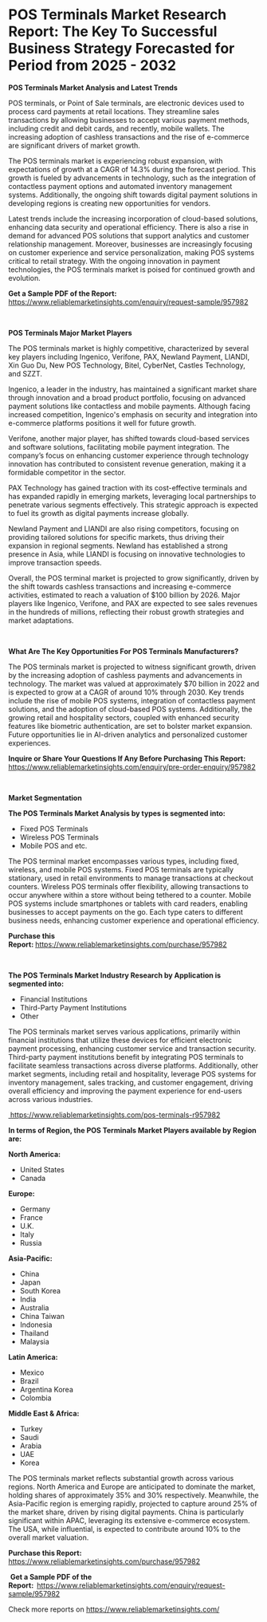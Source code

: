 <p><h1>POS Terminals Market Research Report: The Key To Successful Business Strategy Forecasted for Period from 2025 - 2032</h1></p><p><strong>POS Terminals Market Analysis and Latest Trends</strong></p>
<p><p>POS terminals, or Point of Sale terminals, are electronic devices used to process card payments at retail locations. They streamline sales transactions by allowing businesses to accept various payment methods, including credit and debit cards, and recently, mobile wallets. The increasing adoption of cashless transactions and the rise of e-commerce are significant drivers of market growth.</p><p>The POS terminals market is experiencing robust expansion, with expectations of growth at a CAGR of 14.3% during the forecast period. This growth is fueled by advancements in technology, such as the integration of contactless payment options and automated inventory management systems. Additionally, the ongoing shift towards digital payment solutions in developing regions is creating new opportunities for vendors.</p><p>Latest trends include the increasing incorporation of cloud-based solutions, enhancing data security and operational efficiency. There is also a rise in demand for advanced POS solutions that support analytics and customer relationship management. Moreover, businesses are increasingly focusing on customer experience and service personalization, making POS systems critical to retail strategy. With the ongoing innovation in payment technologies, the POS terminals market is poised for continued growth and evolution.</p></p>
<p><strong>Get a Sample PDF of the Report:&nbsp;</strong> <a href="https://www.reliablemarketinsights.com/enquiry/request-sample/957982?utm_campaign=2456&utm_medium=2&utm_source=Github&utm_content=ia&utm_term=17022025&utm_id=pos-terminals">https://www.reliablemarketinsights.com/enquiry/request-sample/957982</a></p>
<p>&nbsp;</p>
<p><strong>POS Terminals Major Market Players</strong></p>
<p><p>The POS terminals market is highly competitive, characterized by several key players including Ingenico, Verifone, PAX, Newland Payment, LIANDI, Xin Guo Du, New POS Technology, Bitel, CyberNet, Castles Technology, and SZZT. </p><p>Ingenico, a leader in the industry, has maintained a significant market share through innovation and a broad product portfolio, focusing on advanced payment solutions like contactless and mobile payments. Although facing increased competition, Ingenico's emphasis on security and integration into e-commerce platforms positions it well for future growth.</p><p>Verifone, another major player, has shifted towards cloud-based services and software solutions, facilitating mobile payment integration. The company’s focus on enhancing customer experience through technology innovation has contributed to consistent revenue generation, making it a formidable competitor in the sector.</p><p>PAX Technology has gained traction with its cost-effective terminals and has expanded rapidly in emerging markets, leveraging local partnerships to penetrate various segments effectively. This strategic approach is expected to fuel its growth as digital payments increase globally.</p><p>Newland Payment and LIANDI are also rising competitors, focusing on providing tailored solutions for specific markets, thus driving their expansion in regional segments. Newland has established a strong presence in Asia, while LIANDI is focusing on innovative technologies to improve transaction speeds.</p><p>Overall, the POS terminal market is projected to grow significantly, driven by the shift towards cashless transactions and increasing e-commerce activities, estimated to reach a valuation of $100 billion by 2026. Major players like Ingenico, Verifone, and PAX are expected to see sales revenues in the hundreds of millions, reflecting their robust growth strategies and market adaptations.</p></p>
<p>&nbsp;</p>
<p><strong>What Are The Key Opportunities For POS Terminals Manufacturers?</strong></p>
<p><p>The POS terminals market is projected to witness significant growth, driven by the increasing adoption of cashless payments and advancements in technology. The market was valued at approximately $70 billion in 2022 and is expected to grow at a CAGR of around 10% through 2030. Key trends include the rise of mobile POS systems, integration of contactless payment solutions, and the adoption of cloud-based POS systems. Additionally, the growing retail and hospitality sectors, coupled with enhanced security features like biometric authentication, are set to bolster market expansion. Future opportunities lie in AI-driven analytics and personalized customer experiences.</p></p>
<p><strong>Inquire or Share Your Questions If Any Before Purchasing This Report:</strong> <a href="https://www.reliablemarketinsights.com/enquiry/pre-order-enquiry/957982?utm_campaign=2456&utm_medium=2&utm_source=Github&utm_content=ia&utm_term=17022025&utm_id=pos-terminals">https://www.reliablemarketinsights.com/enquiry/pre-order-enquiry/957982</a></p>
<p>&nbsp;</p>
<p><strong>Market Segmentation</strong></p>
<p><strong>The POS Terminals Market Analysis by types is segmented into:</strong></p>
<p><ul><li>Fixed POS Terminals</li><li>Wireless POS Terminals</li><li>Mobile POS and etc.</li></ul></p>
<p><p>The POS terminal market encompasses various types, including fixed, wireless, and mobile POS systems. Fixed POS terminals are typically stationary, used in retail environments to manage transactions at checkout counters. Wireless POS terminals offer flexibility, allowing transactions to occur anywhere within a store without being tethered to a counter. Mobile POS systems include smartphones or tablets with card readers, enabling businesses to accept payments on the go. Each type caters to different business needs, enhancing customer experience and operational efficiency.</p></p>
<p><strong>Purchase this Report:&nbsp;</strong><a href="https://www.reliablemarketinsights.com/purchase/957982?utm_campaign=2456&utm_medium=2&utm_source=Github&utm_content=ia&utm_term=17022025&utm_id=pos-terminals">https://www.reliablemarketinsights.com/purchase/957982</a></p>
<p>&nbsp;</p>
<p><strong>The POS Terminals Market Industry Research by Application is segmented into:</strong></p>
<p><ul><li>Financial Institutions</li><li>Third-Party Payment Institutions</li><li>Other</li></ul></p>
<p><p>The POS terminals market serves various applications, primarily within financial institutions that utilize these devices for efficient electronic payment processing, enhancing customer service and transaction security. Third-party payment institutions benefit by integrating POS terminals to facilitate seamless transactions across diverse platforms. Additionally, other market segments, including retail and hospitality, leverage POS systems for inventory management, sales tracking, and customer engagement, driving overall efficiency and improving the payment experience for end-users across various industries.</p></p>
<p><a href="https://www.reliablemarketinsights.com/pos-terminals-r957982?utm_campaign=2456&utm_medium=2&utm_source=Github&utm_content=ia&utm_term=17022025&utm_id=pos-terminals">&nbsp;https://www.reliablemarketinsights.com/pos-terminals-r957982</a></p>
<p><strong>In terms of Region, the POS Terminals Market Players available by Region are:</strong></p>
<p>
    <p> <strong> North America: </strong>
        <ul>
            <li>United States</li>
            <li>Canada</li>
        </ul>
        </p> 
    <p> <strong> Europe: </strong>
        <ul>
            <li>Germany</li>
            <li>France</li>
            <li>U.K.</li>
            <li>Italy</li>
            <li>Russia</li>
        </ul>
        </p> 
    <p> <strong> Asia-Pacific: </strong>
        <ul>
            <li>China</li>
            <li>Japan</li>
            <li>South Korea</li>
            <li>India</li>
            <li>Australia</li>
            <li>China Taiwan</li>
            <li>Indonesia</li>
            <li>Thailand</li>
            <li>Malaysia</li>
        </ul>
        </p> 
    <p> <strong> Latin America: </strong>
        <ul>
            <li>Mexico</li>
            <li>Brazil</li>
            <li>Argentina Korea</li>
            <li>Colombia</li>
        </ul>
        </p> 
    <p> <strong> Middle East & Africa: </strong>
        <ul>
            <li>Turkey</li>
            <li>Saudi</li>
            <li>Arabia</li>
            <li>UAE</li>
            <li>Korea</li>
        </ul>
    </p>
    </p>
<p><p>The POS terminals market reflects substantial growth across various regions. North America and Europe are anticipated to dominate the market, holding shares of approximately 35% and 30% respectively. Meanwhile, the Asia-Pacific region is emerging rapidly, projected to capture around 25% of the market share, driven by rising digital payments. China is particularly significant within APAC, leveraging its extensive e-commerce ecosystem. The USA, while influential, is expected to contribute around 10% to the overall market valuation.</p></p>
<p><strong>Purchase this Report: </strong><a href="https://www.reliablemarketinsights.com/purchase/957982?utm_campaign=2456&utm_medium=2&utm_source=Github&utm_content=ia&utm_term=17022025&utm_id=pos-terminals">https://www.reliablemarketinsights.com/purchase/957982</a></p>
<p>&nbsp;<strong>Get a Sample PDF of the Report:&nbsp;&nbsp;</strong><a href="https://www.reliablemarketinsights.com/enquiry/request-sample/957982?utm_campaign=2456&utm_medium=2&utm_source=Github&utm_content=ia&utm_term=17022025&utm_id=pos-terminals">https://www.reliablemarketinsights.com/enquiry/request-sample/957982</a></p>
<p><strong></strong></p>
<p>Check more reports on <a href="https://www.reliablemarketinsights.com/?utm_campaign=2456&utm_medium=2&utm_source=Github&utm_content=ia&utm_term=17022025&utm_id=pos-terminals">https://www.reliablemarketinsights.com/</a></p>